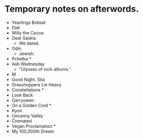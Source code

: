 # Temporary notes on afterwords.
* Yearlings Bobtail
* Didi
* Willy the Cocoa
* Dear Saskia
    * We dated.
* Odin
    * Jewish.
* Pchelka
    *
* Ash Wednesday
    * "Ulysses of rock albums."
* M
* Good Night, Sita
* Grasshoppers Lie Heavy
* Constellations
    *
* Look Back
* Garryowen
* On a Golden Cord
    *
* Kyon
* Uncanny Valley
* Cremated
* Vegan Proclamation
    *
* My 100,000th Dream
